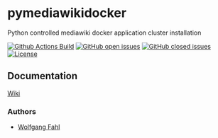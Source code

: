 # pymediawikidocker
Python controlled mediawiki docker application cluster installation

[![Github Actions Build](https://github.com/WolfgangFahl/pymediawikidocker/workflows/Build/badge.svg?branch=main)](https://github.com/WolfgangFahl/pymediawikidocker/actions?query=workflow%3ABuild+branch%3Amain)
[![GitHub open issues](https://img.shields.io/github/issues/WolfgangFahl/pymediawikidocker.svg)](https://github.com/WolfgangFahl/pymediawikidocker/issues)
[![GitHub closed issues](https://img.shields.io/github/issues-closed/WolfgangFahl/pymediawikidocker.svg)](https://github.com/WolfgangFahl/pymediawikidocker/issues/?q=is%3Aissue+is%3Aclosed)
[![License](https://img.shields.io/github/license/WolfgangFahl/pymediawikidocker.svg)](https://www.apache.org/licenses/LICENSE-2.0)

## Documentation
[Wiki](http://wiki.bitplan.com/index.php/pymediawikidocker)

### Authors
* [Wolfgang Fahl](http://www.bitplan.com/Wolfgang_Fahl)
